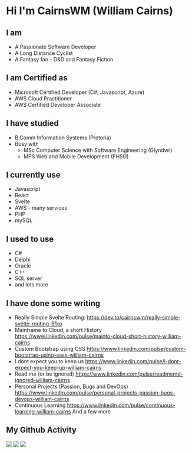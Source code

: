# Hi I'm CairnsWM (William Cairns)

## I am
- A Passionate Software Developer
- A Long Distance Cyclist
- A Fantasy fan - D&D and Fantasy Fiction

## I am Certified as
- Microsoft Certified Developer (C#, Javascript, Azure)
- AWS Cloud Practitioner
- AWS Certified Developer Associate

## I have studied
- B.Comm Information Systems (Pretoria)
- Busy with
  - MSc Computer Science with Software Engineering (Glyndwr)
  - MPS Web and Mobile Development (FHSU)

## I currently use
- Javascript
- React
- Svelte
- AWS - many services
- PHP
- mySQL

## I used to use
- C#
- Delphi
- Oracle
- C++
- SQL server
- and lots more

## I have done some writing
- Really Simple Svelte Routing: https://dev.to/cairnswm/really-simple-svelte-routing-5fko
- Mainframe to Cloud, a short History https://www.linkedin.com/pulse/mainto-cloud-short-history-william-cairns
- Custom Bootstrap using CSS https://www.linkedin.com/pulse/custom-bootstrap-using-sass-william-cairns
- I dont expect you to keep us https://www.linkedin.com/pulse/i-dont-expect-you-keep-up-william-cairns
- Read.me (or be ignored) https://www.linkedin.com/pulse/readmemd-ignored-william-cairns
- Personal Projects (Passion, Bugs and DevOps) https://www.linkedin.com/pulse/personal-projects-passion-bugs-devops-william-cairns
- Continuous Learning https://www.linkedin.com/pulse/continuous-learning-william-cairns
And a few more

## My Github Activity

<a href="https://github.com/cairnswm">
  <img align="left" src="https://github-readme-stats.vercel.app/api?username=cairnswm&count_private=true&show_icons=true&theme=radical" />
</a>
<a href="https://github.com/cairnswm">
  <img align="left" src="https://github-readme-stats.vercel.app/api/top-langs/?username=cairnswm" />
</a>

![](https://img.shields.io/badge/Code-Javascript-informational?style=flat&logo=code&logoColor=white&color=2bbc8a)

<!--GITHUB_ACTIVITY:{"rows": 5, "raw": true}-->
